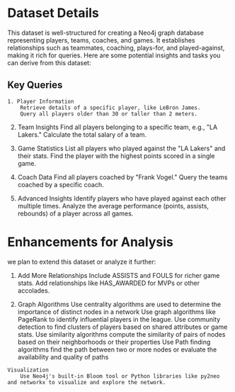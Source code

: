 # Dataset Details
This dataset is well-structured for creating a Neo4j graph database representing players, teams, coaches, and games. It establishes relationships such as teammates, coaching, plays-for, and played-against, making it rich for queries. Here are some potential insights and tasks you can derive from this dataset:
## Key Queries

    
    1. Player Information
        Retrieve details of a specific player, like LeBron James.
        Query all players older than 30 or taller than 2 meters.

   2. Team Insights
        Find all players belonging to a specific team, e.g., "LA Lakers."
        Calculate the total salary of a team.

   3. Game Statistics
        List all players who played against the "LA Lakers" and their stats.
        Find the player with the highest points scored in a single game.

   4. Coach Data
        Find all players coached by "Frank Vogel."
        Query the teams coached by a specific coach.

   5. Advanced Insights
        Identify players who have played against each other multiple times.
        Analyze the average performance (points, assists, rebounds) of a player across all games.
# Enhancements for Analysis

we plan to extend this dataset or analyze it further:

   1. Add More Relationships
        Include ASSISTS and FOULS for richer game stats.
        Add relationships like HAS_AWARDED for MVPs or other accolades.

   2. Graph Algorithms
        Use centrality algorithms are used to determine the importance of distinct nodes in a network
        Use graph algorithms like PageRank to identify influential players in the league.
        Use community detection to find clusters of players based on shared attributes or game stats.
        Use similarity algorithms compute the similarity of pairs of nodes based on their neighborhoods or their properties
        Use Path finding algorithms find the path between two or more nodes or evaluate the availability and quality of paths

    Visualization
        Use Neo4j's built-in Bloom tool or Python libraries like py2neo and networkx to visualize and explore the network.
